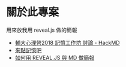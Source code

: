 # 關於此專案

用來放我用 reveal.js 做的簡報

* [輔大心理營2018 記憶工作坊 討論 - HackMD](https://hackmd.io/Wh0KlVooRFW7WGCRUD1rIQ)
* [來點記憶吧](https://ayugioh2003.github.io/slides/2018-05-16-cognize-psychology/2018-05-16-cognize-psychology-export)
* [如何用 REVEAL.JS 與 MD 做簡報](https://ayugioh2003.github.io/slides/slide-export)